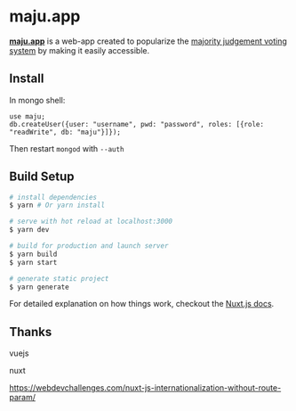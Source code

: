 # maju.app

[__maju.app__](https://maju.app)
is a web-app created to popularize the [majority judgement voting system](https://en.wikipedia.org/wiki/Majority_judgment)
by making it easily accessible.

## Install
In mongo shell: 
```
use maju;
db.createUser({user: "username", pwd: "password", roles: [{role: "readWrite", db: "maju"}]});
```
Then restart `mongod` with `--auth`

## Build Setup

``` bash
# install dependencies
$ yarn # Or yarn install

# serve with hot reload at localhost:3000
$ yarn dev

# build for production and launch server
$ yarn build
$ yarn start

# generate static project
$ yarn generate
```

For detailed explanation on how things work, checkout the [Nuxt.js docs](https://github.com/nuxt/nuxt.js).

## Thanks
vuejs

nuxt

https://webdevchallenges.com/nuxt-js-internationalization-without-route-param/

